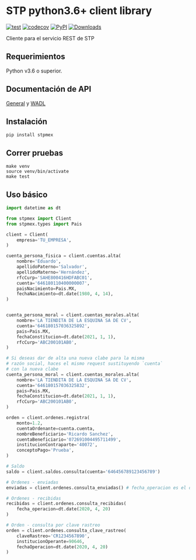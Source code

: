 # STP python3.6+ client library


[![test](https://github.com/cuenca-mx/stpmex-python/workflows/test/badge.svg)](https://github.com/cuenca-mx/stpmex-python/actions?query=workflow%3Atest)
[![codecov](https://codecov.io/gh/cuenca-mx/stpmex-python/branch/main/graph/badge.svg)](https://codecov.io/gh/cuenca-mx/stpmex-python)
[![PyPI](https://img.shields.io/pypi/v/stpmex.svg)](https://pypi.org/project/stpmex/)
[![Downloads](https://pepy.tech/badge/stpmex)](https://pepy.tech/project/stpmex)

Cliente para el servicio REST de STP


## Requerimientos

Python v3.6 o superior.

## Documentación de API

[General](https://stpmex.zendesk.com/hc/es) y
[WADL](https://demo.stpmex.com:7024/speiws/rest/application.wadl?metadata=true&detail=true)

## Instalación

```
pip install stpmex
```

## Correr pruebas

```
make venv
source venv/bin/activate
make test
```

## Uso básico

```python
import datetime as dt

from stpmex import Client
from stpmex.types import Pais

client = Client(
    empresa='TU_EMPRESA',
)

cuenta_persona_fisica = client.cuentas.alta(
    nombre='Eduardo',
    apellidoPaterno='Salvador',
    apellidoMaterno='Hernández',
    rfcCurp='SAHE800416HDFABC01',
    cuenta='646180110400000007',
    paisNacimiento=Pais.MX,
    fechaNacimiento=dt.date(1980, 4, 14),
)


cuenta_persona_moral = client.cuentas_morales.alta(
    nombre='LA TIENDITA DE LA ESQUINA SA DE CV',
    cuenta='646180157036325892',
    pais=Pais.MX,
    fechaConstitucion=dt.date(2021, 1, 1),
    rfcCurp='ABC200101AB0',
)

# Si deseas dar de alta una nueva clabe para la misma 
# razón social, haces el mismo request sustituyendo `cuenta`
# con la nueva clabe
cuenta_persona_moral = client.cuentas_morales.alta(
    nombre='LA TIENDITA DE LA ESQUINA SA DE CV',
    cuenta='646180157036325832',
    pais=Pais.MX,
    fechaConstitucion=dt.date(2021, 1, 1),
    rfcCurp='ABC200101AB0',
)

orden = client.ordenes.registra(
    monto=1.2,
    cuentaOrdenante=cuenta.cuenta,
    nombreBeneficiario='Ricardo Sanchez',
    cuentaBeneficiario='072691004495711499',
    institucionContraparte='40072',
    conceptoPago='Prueba',
)

# Saldo
saldo = client.saldos.consulta(cuenta='646456789123456789')

# Ordenes - enviadas
enviadas = client.ordenes.consulta_enviadas() # fecha_operacion es el día de hoy

# Ordenes - recibidas
recibidas = client.ordenes.consulta_recibidas(
    fecha_operacion=dt.date(2020, 4, 20)
)

# Orden - consulta por clave rastreo
orden = client.ordenes.consulta_clave_rastreo(
    claveRastreo='CR1234567890',
    institucionOperante=90646,
    fechaOperacion=dt.date(2020, 4, 20)
)
```
